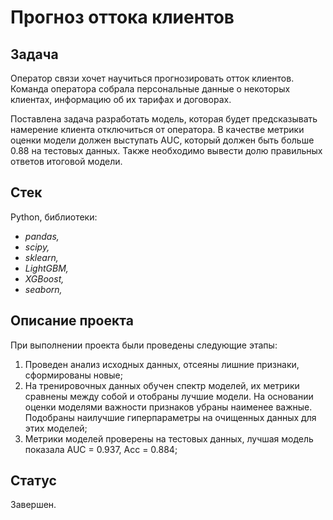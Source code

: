 # Прогноз оттока клиентов 


## Задача

Оператор связи хочет научиться прогнозировать отток клиентов. Команда оператора собрала персональные данные о некоторых клиентах, информацию об их тарифах и договорах.

Поставлена задача разработать модель, которая будет предсказывать намерение клиента отключиться от оператора. В качестве метрики оценки модели должен выступать AUC, который должен быть больше 0.88 на тестовых данных. Также необходимо вывести долю правильных ответов итоговой модели.

## Стек

Python, библиотеки:

- *pandas,*
- *scipy,*
- *sklearn,*
- *LightGBM,*
- *XGBoost,*
- *seaborn,*

## Описание проекта

При выполнении проекта были проведены следующие этапы:
1) Проведен анализ исходных данных, отсеяны лишние признаки, сформированы новые;
2) На тренировочных данных обучен спектр моделей, их метрики сравнены между собой и отобраны лучшие модели. На основании оценки моделями важности признаков убраны наименее важные. Подобраны наилучшие гиперпараметры на очищенных данных для этих моделей;
3) Метрики моделей проверены на тестовых данных, лучшая модель показала AUC = 0.937, Acc = 0.884;

## Статус

Завершен.